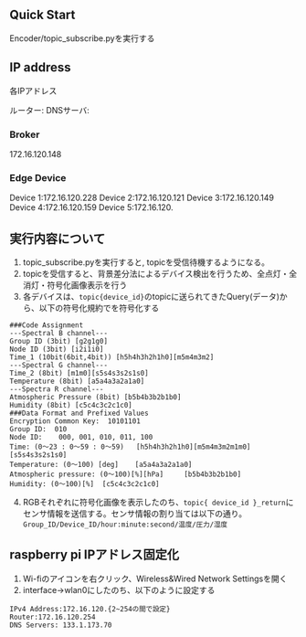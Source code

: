 ## Quick Start
Encoder/topic_subscribe.pyを実行する

## IP address
各IPアドレス

ルーター:
DNSサーバ:

### Broker
172.16.120.148

### Edge Device
Device 1:172.16.120.228
Device 2:172.16.120.121
Device 3:172.16.120.149
Device 4:172.16.120.159
Device 5:172.16.120.

## 実行内容について
1. topic_subscribe.pyを実行すると, topicを受信待機するようになる。
2. topicを受信すると、背景差分法によるデバイス検出を行うため、全点灯・全消灯・符号化画像表示を行う
3. 各デバイスは、```topic{device_id}```のtopicに送られてきたQuery(データ)から、以下の符号化規約でを符号化する
```
###Code Assignment
---Spectral B channel---
Group ID (3bit) [g2g1g0]
Node ID (3bit) [i2i1i0]
Time_1 (10bit(6bit,4bit)) [h5h4h3h2h1h0][m5m4m3m2]
---Spectral G channel---
Time_2 (8bit) [m1m0][s5s4s3s2s1s0]
Temperature (8bit) [a5a4a3a2a1a0]
---Spectra R channel---
Atmospheric Pressure (8bit) [b5b4b3b2b1b0]
Humidity (8bit) [c5c4c3c2c1c0]
###Data Format and Prefixed Values
Encryption Common Key:  10101101
Group ID:  010
Node ID:    000, 001, 010, 011, 100
Time: (0〜23 : 0〜59 : 0〜59)   [h5h4h3h2h1h0][m5m4m3m2m1m0][s5s4s3s2s1s0]
Temperature: (0〜100) [deg]    [a5a4a3a2a1a0]
Atmospheric pressure: (0〜100)[%][hPa]     [b5b4b3b2b1b0]
Humidity: (0〜100)[%]  [c5c4c3c2c1c0]
```
4. RGBそれぞれに符号化画像を表示したのち、```topic{ device_id }_return```にセンサ情報を送信する。センサ情報の割り当ては以下の通り。
```Group_ID/Device_ID/hour:minute:second/温度/圧力/湿度 ```


## raspberry pi IPアドレス固定化
1. Wi-fiのアイコンを右クリック、Wireless&Wired Network Settingsを開く
2. interface->wlan0にしたのち、以下のように設定する
```
IPv4 Address:172.16.120.{2~254の間で設定}
Router:172.16.120.254
DNS Servers: 133.1.173.70
